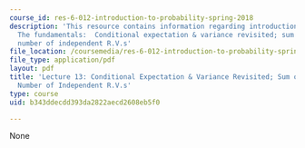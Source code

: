 ```yaml
---
course_id: res-6-012-introduction-to-probability-spring-2018
description: 'This resource contains information regarding introduction to probability:
  The fundamentals:  Conditional expectation & variance revisited; sum of a random
  number of independent R.V.s'
file_location: /coursemedia/res-6-012-introduction-to-probability-spring-2018/b343ddecdd393da2822aecd2608eb5f0_MITRES_6_012S18_L13AS.pdf
file_type: application/pdf
layout: pdf
title: 'Lecture 13: Conditional Expectation & Variance Revisited; Sum of a Random
  Number of Independent R.V.s'
type: course
uid: b343ddecdd393da2822aecd2608eb5f0

---
```

None